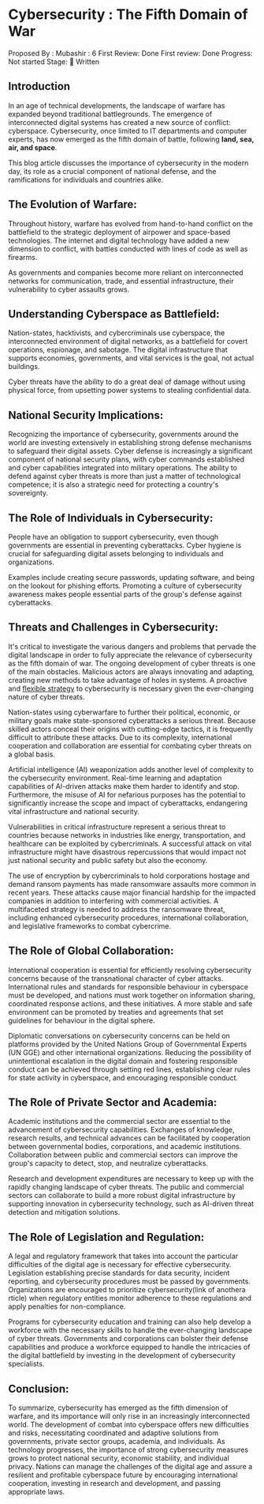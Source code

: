 # Cybersecurity : The Fifth Domain of War

Proposed By : Mubashir
: 6
First Review: Done
First review: Done
Progress: Not started
Stage: 📝 Written

## Introduction

In an age of technical developments, the landscape of warfare has expanded beyond traditional battlegrounds. The emergence of interconnected digital systems has created a new source of conflict: cyberspace. Cybersecurity, once limited to IT departments and computer experts, has now emerged as the fifth domain of battle, following **land, sea, air, and space**. 

This blog article discusses the importance of cybersecurity in the modern day, its role as a crucial component of national defense, and the ramifications for individuals and countries alike.

## The Evolution of Warfare:

Throughout history, warfare has evolved from hand-to-hand conflict on the battlefield to the strategic deployment of airpower and space-based technologies. The internet and digital technology have added a new dimension to conflict, with battles conducted with lines of code as well as firearms. 

As governments and companies become more reliant on interconnected networks for communication, trade, and essential infrastructure, their vulnerability to cyber assaults grows.

## Understanding Cyberspace as Battlefield:

Nation-states, hacktivists, and cybercriminals use cyberspace, the interconnected environment of digital networks, as a battlefield for covert operations, espionage, and sabotage. The digital infrastructure that supports economies, governments, and vital services is the goal, not actual buildings. 

Cyber threats have the ability to do a great deal of damage without using physical force, from upsetting power systems to stealing confidential data.

## National Security Implications:

Recognizing the importance of cybersecurity, governments around the world are investing extensively in establishing strong defense mechanisms to safeguard their digital assets. Cyber defense is increasingly a significant component of national security plans, with cyber commands established and cyber capabilities integrated into military operations. The ability to defend against cyber threats is more than just a matter of technological competence; it is also a strategic need for protecting a country's sovereignty.

## The Role of Individuals in Cybersecurity:

People have an obligation to support cybersecurity, even though governments are essential in preventing cyberattacks. Cyber hygiene is crucial for safeguarding digital assets belonging to individuals and organizations. 

Examples include creating secure passwords, updating software, and being on the lookout for phishing efforts. Promoting a culture of cybersecurity awareness makes people essential parts of the group's defense against cyberattacks.

## Threats and Challenges in Cybersecurity:

It's critical to investigate the various dangers and problems that pervade the digital landscape in order to fully appreciate the relevance of cybersecurity as the fifth domain of war. The ongoing development of cyber threats is one of the main obstacles. Malicious actors are always innovating and adapting, creating new methods to take advantage of holes in systems. A proactive and [flexible strategy](https://snapsec.co/) to cybersecurity is necessary given the ever-changing nature of cyber threats.

Nation-states using cyberwarfare to further their political, economic, or military goals make state-sponsored cyberattacks a serious threat. Because skilled actors conceal their origins with cutting-edge tactics, it is frequently difficult to attribute these attacks. Due to its complexity, international cooperation and collaboration are essential for combating cyber threats on a global basis.

Artificial intelligence (AI) weaponization adds another level of complexity to the cybersecurity environment. Real-time learning and adaptation capabilities of AI-driven attacks make them harder to identify and stop. Furthermore, the misuse of AI for nefarious purposes has the potential to significantly increase the scope and impact of cyberattacks, endangering vital infrastructure and national security.

Vulnerabilities in critical infrastructure represent a serious threat to countries because networks in industries like energy, transportation, and healthcare can be exploited by cybercriminals. A successful attack on vital infrastructure might have disastrous repercussions that would impact not just national security and public safety but also the economy.

The use of encryption by cybercriminals to hold corporations hostage and demand ransom payments has made ransomware assaults more common in recent years. These attacks cause major financial hardship for the impacted companies in addition to interfering with commercial activities. A multifaceted strategy is needed to address the ransomware threat, including enhanced cybersecurity procedures, international collaboration, and legislative frameworks to combat cybercrime.

## The Role of Global Collaboration:

International cooperation is essential for efficiently resolving cybersecurity concerns because of the transnational character of cyber attacks. International rules and standards for responsible behaviour in cyberspace must be developed, and nations must work together on information sharing, coordinated response actions, and these initiatives. A more stable and safe environment can be promoted by treaties and agreements that set guidelines for behaviour in the digital sphere.

Diplomatic conversations on cybersecurity concerns can be held on platforms provided by the United Nations Group of Governmental Experts (UN GGE) and other international organizations. Reducing the possibility of unintentional escalation in the digital domain and fostering responsible conduct can be achieved through setting red lines, establishing clear rules for state activity in cyberspace, and encouraging responsible conduct.

## The Role of Private Sector and Academia:

Academic institutions and the commercial sector are essential to the advancement of cybersecurity capabilities. Exchanges of knowledge, research results, and technical advances can be facilitated by cooperation between governmental bodies, corporations, and academic institutions. Collaboration between public and commercial sectors can improve the group's capacity to detect, stop, and neutralize cyberattacks.

Research and development expenditures are necessary to keep up with the rapidly changing landscape of cyber threats. The public and commercial sectors can collaborate to build a more robust digital infrastructure by supporting innovation in cybersecurity technology, such as AI-driven threat detection and mitigation solutions.

## The Role of Legislation and Regulation:

A legal and regulatory framework that takes into account the particular difficulties of the digital age is necessary for effective cybersecurity. Legislation establishing precise standards for data security, incident reporting, and cybersecurity procedures must be passed by governments. Organizations are encouraged to prioritize cybersecurity(link of anothera rticle) when regulatory entities monitor adherence to these regulations and apply penalties for non-compliance.

Programs for cybersecurity education and training can also help develop a workforce with the necessary skills to handle the ever-changing landscape of cyber threats. Governments and corporations can bolster their defense capabilities and produce a workforce equipped to handle the intricacies of the digital battlefield by investing in the development of cybersecurity specialists.

## Conclusion:

To summarize, cybersecurity has emerged as the fifth dimension of warfare, and its importance will only rise in an increasingly interconnected world. The development of combat into cyberspace offers new difficulties and risks, necessitating coordinated and adaptive solutions from governments, private sector groups, academia, and individuals. As technology progresses, the importance of strong cybersecurity measures grows to protect national security, economic stability, and individual privacy. Nations can manage the challenges of the digital age and assure a resilient and profitable cyberspace future by encouraging international cooperation, investing in research and development, and passing appropriate laws.